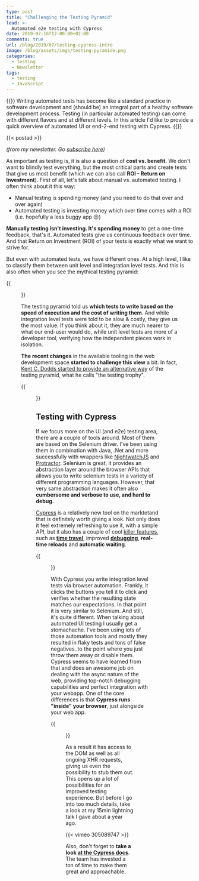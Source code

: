 ```yaml
---
type: post
title: "Challenging the Testing Pyramid"
lead: >-
  Automated e2e testing with Cypress
date: 2019-07-16T12:00:00+02:00
comments: true
url: /blog/2019/07/testing-cypress-intro
image: /blog/assets/imgs/testing-pyramide.png
categories:
  - Testing
  - Newsletter
tags:
  - testing
  - JavaScript
---
```


{{<intro>}}
  Writing automated tests has become like a standard practice in software development and (should be) an integral part of a healthy software development process. Testing (in particular automated testing) can come with different flavors and at different levels. In this article I'd like to provide a quick overview of automated UI or end-2-end testing with Cypress.
{{</intro>}}
<!--more-->

{{< postad >}}

_(from my newsletter. Go [subscribe here](/newsletter))_


As important as testing is, it is also a question of **cost vs. benefit**. We don't want to blindly test everything, but the most critical parts and create tests that give us most benefit (which we can also call **ROI - Return on Investment**). First of all, let's talk about manual vs. automated testing. I often think about it this way:

- Manual testing is spending money (and you need to do that over and over again)
- Automated testing is investing money which over time comes with a ROI (i.e. hopefully a less buggy app :wink:)

**Manually testing isn't investing. It's spending money** to get a one-time feedback, that's it. Automated tests give us continuous feedback over time. And that Return on Investment (ROI) of your tests is exactly what we want to strive for.

But even with automated tests, we have different ones. At a high level, I like to classify them between unit level and integration level tests. And this is also often when you see the mythical testing pyramid:


{{<figure url="/blog/assets/imgs/testing-pyramide.png" size="small">}}

The testing pyramid told us **which tests to write based on the speed of execution and the cost of writing them**. And while integration level tests were told to be slow & costly, they give us the most value. If you think about it, they are much nearer to what our end-user would do, while unit level tests are more of a developer tool, verifying how the independent pieces work in isolation.

**The recent changes** in the available tooling in the web development space **started to challenge this view** a bit. In fact, [Kent C. Dodds started to provide an alternative way](https://twitter.com/kentcdodds/status/960723172591992832) of the testing pyramid, what he calls "the testing trophy".

{{<figure url="/blog/assets/imgs/testing-trophy.jpeg" size="small">}}

## Testing with Cypress

If we focus more on the UI (and e2e) testing area, there are a couple of tools around. Most of them are based on the Selenium driver. I've been using them in combination with Java, .Net and more successfully with wrappers like [NightwatchJS](https://nightwatchjs.org) and [Protractor](https://www.protractortest.org/#/). Selenium is great, it provides an abstraction layer around the browser APIs that allows you to write selenium tests in a variety of different programming languages. However, that very same abstraction makes it often also **cumbersome and verbose to use, and hard to debug.**

[Cypress](https://www.cypress.io/) is a relatively new tool on the marktetand that is definitely worth giving a look. Not only does it feel extremely refreshing to use it, with a simple API, but it also has a couple of cool [killer features](https://docs.cypress.io/guides/overview/why-cypress.html#Features), such as **[time travel](https://docs.cypress.io/guides/getting-started/writing-your-first-test.html#Time-travel)**, improved **[debugging](https://docs.cypress.io/guides/guides/debugging.html#Using-debugger)**, **real-time reloads** and **automatic waiting**.

{{<figure url="/blog/assets/imgs/cypress-capabilities.png" size="medium">}}

With Cypress you write integration level tests via browser automation. Frankly, it clicks the buttons you tell it to click and verifies whether the resulting state matches our expectations. In that point it is very similar to Selenium. And still, it's quite different. When talking about automated UI testing I usually get a stomachache. I've been using lots of those automation tools and mostly they resulted in flaky tests and tons of false negatives..to the point where you just throw them away or disable them. Cypress seems to have learned from that and does an awesome job on dealing with the async nature of the web, providing top-notch debugging capabilities and perfect integration with your webapp. One of the core differences is that **Cypress runs "inside" your browser**, just alongside your web app.

{{<figure url="/blog/assets/imgs/cypress-inbrowser.png" size="medium">}}

As a result it has access to the DOM as well as all ongoing XHR requests, giving us even the possibility to stub them out. This opens up a lot of possibilities for an improved testing experience. But before I go into too much details, take a look at my 15min lightning talk I gave about a year ago.

{{< vimeo 305089747 >}}

Also, don't forget to **take a look [at the Cypress docs](https://docs.cypress.io/guides/overview/why-cypress.html)**. The team has invested a ton of time to make them great and approachable. 

